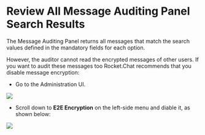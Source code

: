 # Review All Message Auditing Panel Search Results

The Message Auditing Panel returns all messages that match the search values defined in the mandatory fields for each option.

However, the auditor cannot read the encrypted messages of other users. If you want to audit these messages too Rocket.Chat recommends that you disable message encryption:

* Go to the Administration UI.

![](../../.gitbook/assets/image%20%28297%29.png)

* Scroll down to **E2E Encryption** on the left-side menu and diable it, as shown below:

![](../../.gitbook/assets/image%20%28303%29%20%282%29%20%282%29%20%282%29%20%282%29%20%282%29%20%282%29%20%282%29.png)

